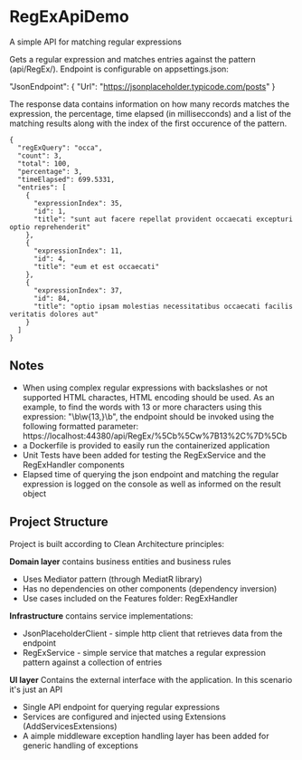 # RegExApiDemo
A simple API for matching regular expressions

Gets a regular expression and matches entries against the pattern (api/RegEx/). 
Endpoint is configurable on appsettings.json:

 "JsonEndpoint": {
    "Url": "https://jsonplaceholder.typicode.com/posts"
  }

The response data contains information on how many records matches the expression, the percentage, time elapsed (in millisecconds) and a list of the matching results along with the index of the first occurence of the pattern.
```
{
  "regExQuery": "occa",
  "count": 3,
  "total": 100,
  "percentage": 3,
  "timeElapsed": 699.5331,
  "entries": [
    {
      "expressionIndex": 35,
      "id": 1,
      "title": "sunt aut facere repellat provident occaecati excepturi optio reprehenderit"
    },
    {
      "expressionIndex": 11,
      "id": 4,
      "title": "eum et est occaecati"
    },
    {
      "expressionIndex": 37,
      "id": 84,
      "title": "optio ipsam molestias necessitatibus occaecati facilis veritatis dolores aut"
    }
  ]
}
```
## Notes
- When using complex regular expressions with backslashes or not supported HTML charactes, HTML encoding should be used. As an example, to find the words with 13 or more characters using this expression: "\b\w{13,}\b", the endpoint should be invoked using the following formatted parameter: 
    https://localhost:44380/api/RegEx/%5Cb%5Cw%7B13%2C%7D%5Cb
- a Dockerfile is provided to easily run the containerized application
- Unit Tests have been added for testing the RegExService and the RegExHandler components
- Elapsed time of querying the json endpoint and matching the regular expression is logged on the console as well as informed on the result object

## Project Structure

Project is built according to Clean Architecture principles:

**Domain layer** 
contains business entities and business rules
- Uses Mediator pattern (through MediatR library)
- Has no dependencies on other components (dependency inversion)
- Use cases included on the Features folder: RegExHandler

**Infrastructure**
contains service implementations:
- JsonPlaceholderClient - simple http client that retrieves data from the endpoint
- RegExService - simple service that matches a regular expression pattern against a collection of entries

**UI layer**
Contains the external interface with the application. In this scenario it's just an API
- Single API endpoint for querying regular expressions
- Services are configured and injected using Extensions (AddServicesExtensions)
- A aimple middleware exception handling layer has been added for generic handling of exceptions
